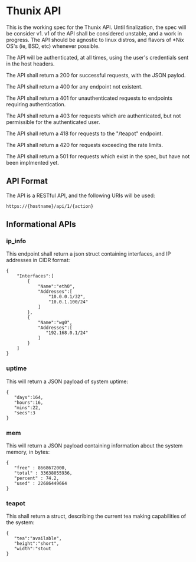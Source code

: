 # Thunix API

This is the working spec for the Thunix API.  Until finalization, the spec will be consider v1.  v1 of the API shall be considered unstable, and a work in progress.  The API should be agnostic to linux distros, and flavors of \*Nix OS's (ie, BSD, etc) whenever possible.

The API will be authenticated, at all times, using the user's credentials sent in the host headers.

The API shall return a 200 for successful requests, with the JSON paylod.

The API shall return a 400 for any endpoint not existent.

The API shall return a 401 for unauthenticated requests to endpoints requiring authentication.

The API shall return a 403 for requests which are authenticated, but not permissible for the authenticated user.

The API shall return a 418 for requests to the "/teapot" endpoint.

The API shall return a 420 for requests exceeding the rate limits.

The API shall return a 501 for requests which exist in the spec, but have not been implmented yet.


## API Format

The API is a RESTful API, and the following URIs will be used:

```
https://{hostname}/api/1/{action}
```


## Informational APIs

### ip_info

This endpoint shall return a json struct containing interfaces, and IP addresses in CIDR format:


```
{
    "Interfaces":[
        {
            "Name":"eth0",
            "Addresses":[
                "10.0.0.1/32",
                "10.0.1.100/24"
            ]
        },
        {
            "Name":"wg0",
            "Addresses":[
               "192.168.0.1/24"
            ]
        }
    ]
}
```

### uptime

This will return a JSON payload of system uptime:

```
{
   "days":164,
   "hours":16,
   "mins":22,
   "secs":3
}
```

### mem

This will return a JSON payload containing information about the system memory, in bytes:

```
{
   "free" : 8668672000,
   "total" : 33638055936,
   "percent" : 74.2,
   "used" : 22686449664
}
```

### teapot

This shall return a struct, describing the current tea making capabilities of the system:

```
{
   "tea":"available",
   "height":"short",
   "width":"stout
}
```
